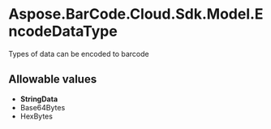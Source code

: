 # Aspose.BarCode.Cloud.Sdk.Model.EncodeDataType

Types of data can be encoded to barcode

## Allowable values

* **StringData**
* Base64Bytes
* HexBytes
